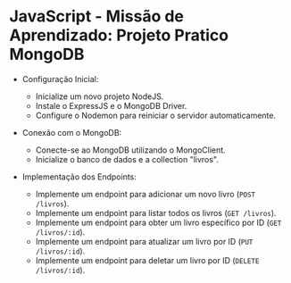 # JavaScript - Missão de Aprendizado: Projeto Pratico MongoDB

 - Configuração Inicial:
   - Inicialize um novo projeto NodeJS.
   - Instale o ExpressJS e o MongoDB Driver.
   - Configure o Nodemon para reiniciar o servidor automaticamente.

 - Conexão com o MongoDB:
   - Conecte-se ao MongoDB utilizando o MongoClient.
   - Inicialize o banco de dados e a collection "livros".

 - Implementação dos Endpoints:
   - Implemente um endpoint para adicionar um novo livro (`POST /livros`).
   - Implemente um endpoint para listar todos os livros (`GET /livros`).
   - Implemente um endpoint para obter um livro específico por ID (`GET /livros/:id`).
   - Implemente um endpoint para atualizar um livro por ID (`PUT /livros/:id`).
   - Implemente um endpoint para deletar um livro por ID (`DELETE /livros/:id`).

